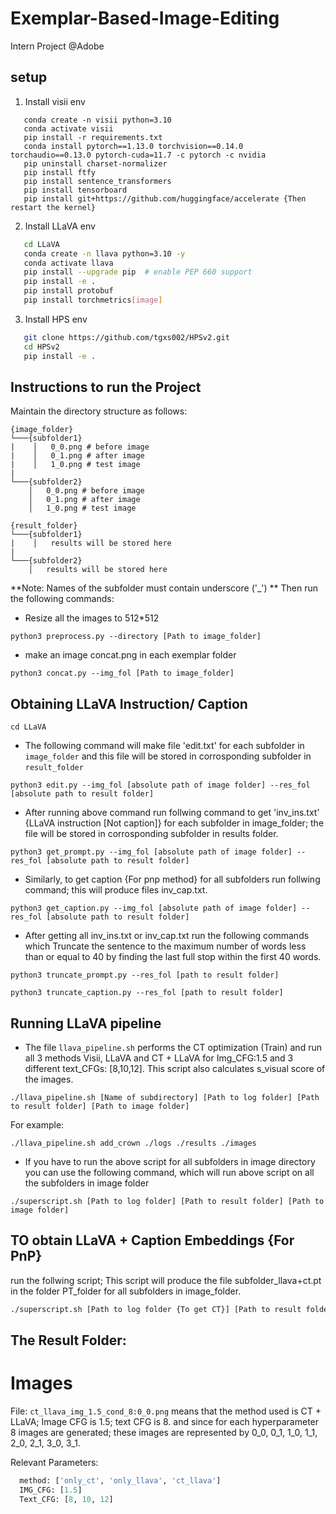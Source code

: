 # Exemplar-Based-Image-Editing
Intern Project @Adobe

## setup
1. Install visii env
```Shell
   conda create -n visii python=3.10
   conda activate visii
   pip install -r requirements.txt
   conda install pytorch==1.13.0 torchvision==0.14.0 torchaudio==0.13.0 pytorch-cuda=11.7 -c pytorch -c nvidia
   pip uninstall charset-normalizer
   pip install ftfy
   pip install sentence_transformers
   pip install tensorboard
   pip install git+https://github.com/huggingface/accelerate {Then restart the kernel}
   ```
2. Install LLaVA env
```bash
   cd LLaVA
   conda create -n llava python=3.10 -y
   conda activate llava
   pip install --upgrade pip  # enable PEP 660 support
   pip install -e .
   pip install protobuf
   pip install torchmetrics[image]
   ```
3. Install HPS env
```bash
   git clone https://github.com/tgxs002/HPSv2.git
   cd HPSv2
   pip install -e . 
   ```
## Instructions to run the Project 

Maintain the directory structure as follows:
```
{image_folder}
└───{subfolder1}
|    │   0_0.png # before image
|    │   0_1.png # after image
|    │   1_0.png # test image
|
└───{subfolder2}
    │   0_0.png # before image
    │   0_1.png # after image
    │   1_0.png # test image
```
```
{result_folder}
└───{subfolder1}
|    │   results will be stored here
|
└───{subfolder2}
    │   results will be stored here
```
**Note: Names of the subfolder must contain underscore ('_') **
Then run the following commands:
- Resize all the images to 512*512
  
 ```
python3 preprocess.py --directory [Path to image_folder]
```

- make an image concat.png in each exemplar folder
  
 ```
python3 concat.py --img_fol [Path to image_folder]
```

## Obtaining LLaVA Instruction/ Caption
```
cd LLaVA
```
- The following command will make file 'edit.txt' for each subfolder in `image_folder` and this file will be stored in corrosponding subfolder in `result_folder`

```
python3 edit.py --img_fol [absolute path of image folder] --res_fol [absolute path to result folder]
```

- After running above command run follwing command to get 'inv_ins.txt' {LLaVA instruction [Not caption]} for each subfolder in image_folder; the file will be stored in corrosponding subfolder in results folder.

```
python3 get_prompt.py --img_fol [absolute path of image folder] --res_fol [absolute path to result folder]
```

- Similarly, to get caption {For pnp method} for all subfolders run follwing command; this will produce files inv_cap.txt.

```
python3 get_caption.py --img_fol [absolute path of image folder] --res_fol [absolute path to result folder]
```

- After getting all inv_ins.txt or inv_cap.txt run the following commands which Truncate the sentence to the maximum number of words less than or equal to 40 by finding the last full stop within the first 40 words.
```
python3 truncate_prompt.py --res_fol [path to result folder]
```
```
python3 truncate_caption.py --res_fol [path to result folder]
```

## Running LLaVA pipeline
- The file `llava_pipeline.sh` performs the CT optimization (Train) and run all 3 methods Visii, LLaVA and CT + LLaVA for Img_CFG:1.5 and  3 different text_CFGs: [8,10,12]. This script also calculates s_visual score of the images.

```
./llava_pipeline.sh [Name of subdirectory] [Path to log folder] [Path to result folder] [Path to image folder]
```
For example:
```
./llava_pipeline.sh add_crown ./logs ./results ./images
```

- If you have to run the above script for all subfolders in image directory you can use the following command, which will run above script on all the subfolders in image folder

```
./superscript.sh [Path to log folder] [Path to result folder] [Path to image folder]
```

## TO obtain LLaVA + Caption Embeddings {For PnP}
run the follwing script; This script will produce the file subfolder_llava+ct.pt in the folder PT_folder for all subfolders in image_folder.

```bash
./superscript.sh [Path to log folder {To get CT}] [Path to result folder {To get file inv_cap.txt}] [Path to image folder] [Path to PT_folder]
```

## The Result Folder:
# Images

File: ```ct_llava_img_1.5_cond_8:0_0.png``` means that the method used is CT + LLaVA; Image CFG is 1.5; text CFG is 8. and since for each hyperparameter 8 images are generated; these images are represented by 0_0, 0_1, 1_0, 1_1, 2_0, 2_1, 3_0, 3_1.

Relevant Parameters:
```python
  method: ['only_ct', 'only_llava', 'ct_llava']
  IMG_CFG: [1.5]
  Text_CFG: [8, 10, 12]
  ```
   




